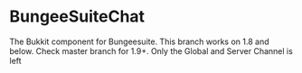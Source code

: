 # BungeeSuiteChat
The Bukkit component for Bungeesuite. 
This branch works on 1.8 and below.
Check master branch for 1.9+.
Only the Global and Server Channel is left
